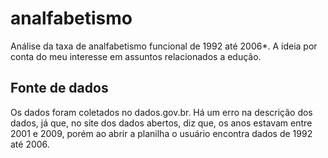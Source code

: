 # analfabetismo

Análise da taxa de analfabetismo funcional de 1992 até 2006*. A ideia por conta do meu interesse em assuntos relacionados a edução.

## Fonte de dados

Os dados foram coletados no dados.gov.br. Há um erro na descrição dos dados, já que, no site dos dados abertos, diz que, os anos estavam entre 2001 e 2009, porém ao abrir a planilha o usuário encontra dados de 1992 até 2006.
